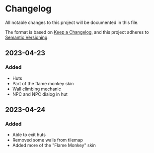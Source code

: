 # Changelog

All notable changes to this project will be documented in this file.

The format is based on [Keep a Changelog](https://keepachangelog.com/en/1.0.0/),
and this project adheres to [Semantic Versioning](https://semver.org/spec/v2.0.0.html).

## 2023-04-23

### Added

- Huts
- Part of the flame monkey skin
- Wall climbing mechanic
- NPC and NPC dialog in hut

## 2023-04-24

### Added

* Able to exit huts
* Removed some walls from tilemap
* Added more of the "Flame Monkey" skin
